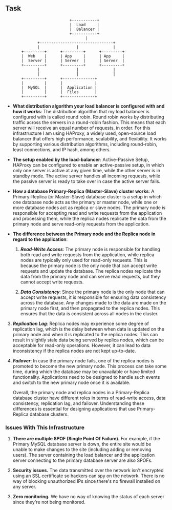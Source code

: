 ## Task

                                +-----------+
                                |  Load     |
                                |  Balancer |
                                +-----------+
                                       |
                  +--------------------------------+
                  |                |               |
           +---------+      +---------+      +---------+
           |  Web    |      | App     |      | App     |
           |  Server |      | Server  |      | Server  |
           +---------+      +---------+      +---------+
                  |                |               |
                  |                |               |
           +---------+      +--------------+
           |         |      |              |
           |  MySQL  |      |  Application |
           |         |      |  Files       |
           +---------+      +--------------+

- **What distribution algorithm your load balancer is configured with and how it works**: The distribution algorithm that my load balancer is configured with is called round robin. Round robin works by distributing traffic across the servers in a round-robin fashion. This means that each server will receive an equal number of requests, in order. For this infrastructure I am using HAProxy, a widely used, open-source load balancer that offers high performance, scalability, and flexibility. It works by supporting various distribution algorithms, including round-robin, least connections, and IP hash, among others.

- **The setup enabled by the load-balancer**: Active-Passive Setup, HAProxy can be configured to enable an active-passive setup, in which only one server is active at any given time, while the other server is in standby mode. The active server handles all incoming requests, while the passive server is ready to take over in case the active server fails.

- **How a database Primary-Replica (Master-Slave) cluster works**: A Primary-Replica (or Master-Slave) database cluster is a setup in which one database node acts as the primary or master node, while one or more database nodes act as replica or slave nodes. The primary node is responsible for accepting read and write requests from the application and processing them, while the replica nodes replicate the data from the primary node and serve read-only requests from the application.

- **The difference between the Primary node and the Replica node in regard to the application**:

  1. **_Read-Write Access_**: The primary node is responsible for handling both read and write requests from the application, while replica nodes are typically only used for read-only requests. This is because the primary node is the only node that can accept write requests and update the database. The replica nodes replicate the data from the primary node and can serve read requests, but they cannot accept write requests.

  2. **_Data Consistency_**: Since the primary node is the only node that can accept write requests, it is responsible for ensuring data consistency across the database. Any changes made to the data are made on the primary node first, and then propagated to the replica nodes. This ensures that the data is consistent across all nodes in the cluster.

3.  **_Replication Lag_**: Replica nodes may experience some degree of replication lag, which is the delay between when data is updated on the primary node and when it is replicated to the replica nodes. This can result in slightly stale data being served by replica nodes, which can be acceptable for read-only operations. However, it can lead to data inconsistency if the replica nodes are not kept up-to-date.

4.  **_Failover_**: In case the primary node fails, one of the replica nodes is promoted to become the new primary node. This process can take some time, during which the database may be unavailable or have limited functionality. Applications need to be designed to handle such events and switch to the new primary node once it is available.

    Overall, the primary node and replica nodes in a Primary-Replica database cluster have different roles in terms of read-write access, data consistency, replication lag, and failover. Understanding these differences is essential for designing applications that use Primary-Replica database clusters.

### Issues With This Infrastructure

1.  **There are multiple SPOF (Single Point Of Failure).**
    For example, if the Primary MySQL database server is down, the entire site would be unable to make changes to the site (including adding or removing users). The server containing the load balancer and the application server connecting to the primary database server are also SPOFs.

2.  **Security issues.**
    The data transmitted over the network isn't encrypted using an SSL certificate so hackers can spy on the network. There is no way of blocking unauthorized IPs since there's no firewall installed on any server.

3.  **Zero monitoring.**
    We have no way of knowing the status of each server since they're not being monitored.
